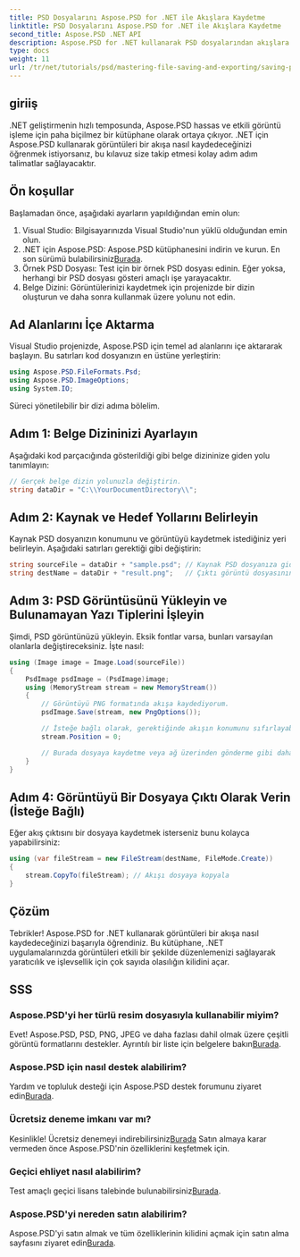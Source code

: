 ```yaml
---
title: PSD Dosyalarını Aspose.PSD for .NET ile Akışlara Kaydetme
linktitle: PSD Dosyalarını Aspose.PSD for .NET ile Akışlara Kaydetme
second_title: Aspose.PSD .NET API
description: Aspose.PSD for .NET kullanarak PSD dosyalarından akışlara görüntüleri verimli bir şekilde nasıl kaydedeceğinizi keşfedin. Bu kapsamlı adım adım kılavuz ön koşulları, kodları ve teknikleri kapsar.
type: docs
weight: 11
url: /tr/net/tutorials/psd/mastering-file-saving-and-exporting/saving-psd-files-to-streams/
---
```

## giriiş

.NET geliştirmenin hızlı temposunda, Aspose.PSD hassas ve etkili görüntü işleme için paha biçilmez bir kütüphane olarak ortaya çıkıyor. .NET için Aspose.PSD kullanarak görüntüleri bir akışa nasıl kaydedeceğinizi öğrenmek istiyorsanız, bu kılavuz size takip etmesi kolay adım adım talimatlar sağlayacaktır.

## Ön koşullar

Başlamadan önce, aşağıdaki ayarların yapıldığından emin olun:

1. Visual Studio: Bilgisayarınızda Visual Studio'nun yüklü olduğundan emin olun.
2. .NET için Aspose.PSD: Aspose.PSD kütüphanesini indirin ve kurun. En son sürümü bulabilirsiniz[Burada](https://releases.aspose.com/psd/net/).
3. Örnek PSD Dosyası: Test için bir örnek PSD dosyası edinin. Eğer yoksa, herhangi bir PSD dosyası gösteri amaçlı işe yarayacaktır.
4. Belge Dizini: Görüntülerinizi kaydetmek için projenizde bir dizin oluşturun ve daha sonra kullanmak üzere yolunu not edin.

## Ad Alanlarını İçe Aktarma

Visual Studio projenizde, Aspose.PSD için temel ad alanlarını içe aktararak başlayın. Bu satırları kod dosyanızın en üstüne yerleştirin:

```csharp
using Aspose.PSD.FileFormats.Psd;
using Aspose.PSD.ImageOptions;
using System.IO;
```

Süreci yönetilebilir bir dizi adıma bölelim.

## Adım 1: Belge Dizininizi Ayarlayın

Aşağıdaki kod parçacığında gösterildiği gibi belge dizininize giden yolu tanımlayın:

```csharp
// Gerçek belge dizin yolunuzla değiştirin.
string dataDir = "C:\\YourDocumentDirectory\\";
```

## Adım 2: Kaynak ve Hedef Yollarını Belirleyin

Kaynak PSD dosyanızın konumunu ve görüntüyü kaydetmek istediğiniz yeri belirleyin. Aşağıdaki satırları gerektiği gibi değiştirin:

```csharp
string sourceFile = dataDir + "sample.psd"; // Kaynak PSD dosyanıza giden yol
string destName = dataDir + "result.png";   // Çıktı görüntü dosyasının yolu
```

## Adım 3: PSD Görüntüsünü Yükleyin ve Bulunamayan Yazı Tiplerini İşleyin

Şimdi, PSD görüntünüzü yükleyin. Eksik fontlar varsa, bunları varsayılan olanlarla değiştireceksiniz. İşte nasıl:

```csharp
using (Image image = Image.Load(sourceFile))
{
    PsdImage psdImage = (PsdImage)image;
    using (MemoryStream stream = new MemoryStream())
    {
        // Görüntüyü PNG formatında akışa kaydediyorum.
        psdImage.Save(stream, new PngOptions());

        // İsteğe bağlı olarak, gerektiğinde akışın konumunu sıfırlayabilirsiniz
        stream.Position = 0;

        // Burada dosyaya kaydetme veya ağ üzerinden gönderme gibi daha ileri işlemler yapılabilir.
    }
}
```

## Adım 4: Görüntüyü Bir Dosyaya Çıktı Olarak Verin (İsteğe Bağlı)

Eğer akış çıktısını bir dosyaya kaydetmek isterseniz bunu kolayca yapabilirsiniz:

```csharp
using (var fileStream = new FileStream(destName, FileMode.Create))
{
    stream.CopyTo(fileStream); // Akışı dosyaya kopyala
}
```

## Çözüm

Tebrikler! Aspose.PSD for .NET kullanarak görüntüleri bir akışa nasıl kaydedeceğinizi başarıyla öğrendiniz. Bu kütüphane, .NET uygulamalarınızda görüntüleri etkili bir şekilde düzenlemenizi sağlayarak yaratıcılık ve işlevsellik için çok sayıda olasılığın kilidini açar.

## SSS

### Aspose.PSD'yi her türlü resim dosyasıyla kullanabilir miyim?
 Evet! Aspose.PSD, PSD, PNG, JPEG ve daha fazlası dahil olmak üzere çeşitli görüntü formatlarını destekler. Ayrıntılı bir liste için belgelere bakın[Burada](https://reference.aspose.com/psd/net/).

### Aspose.PSD için nasıl destek alabilirim?
Yardım ve topluluk desteği için Aspose.PSD destek forumunu ziyaret edin[Burada](https://forum.aspose.com/c/psd/34).

### Ücretsiz deneme imkanı var mı?
 Kesinlikle! Ücretsiz denemeyi indirebilirsiniz[Burada](https://releases.aspose.com/) Satın almaya karar vermeden önce Aspose.PSD'nin özelliklerini keşfetmek için.

### Geçici ehliyet nasıl alabilirim?
 Test amaçlı geçici lisans talebinde bulunabilirsiniz[Burada](https://purchase.conholdate.com/temporary-license/).

### Aspose.PSD'yi nereden satın alabilirim?
 Aspose.PSD'yi satın almak ve tüm özelliklerinin kilidini açmak için satın alma sayfasını ziyaret edin[Burada](https://purchase.conholdate.com/buy).